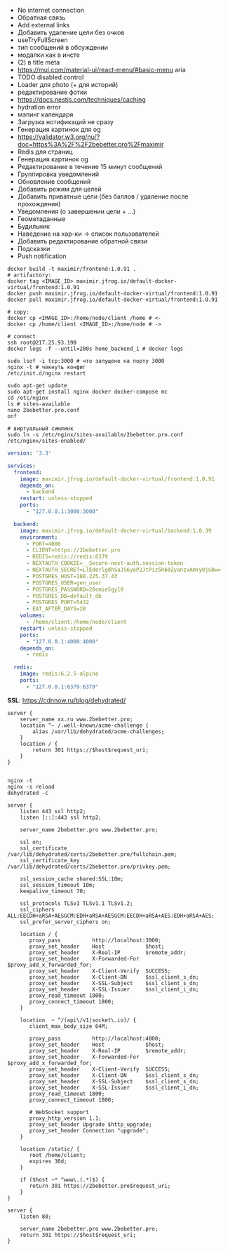 [//]: # (TODO)
* No internet connection
* Обратная связь
* Add external links
* Добавить удаление цели без очков
* useTryFullScreen
* тип сообщений в обсуждении
* модалки как в инсте
* (2) в title meta
* https://mui.com/material-ui/react-menu/#basic-menu aria
* TODO disabled control
* Loader для photo (+ для историй)
* редактирование фотки
* https://docs.nestjs.com/techniques/caching
* hydration error
* мэпинг календаря
* Загрузка нотификаций не сразу
* Генерация картинок для og
* https://validator.w3.org/nu/?doc=https%3A%2F%2F2bebetter.pro%2Fmaximir
* Redis для страниц
* Генерация картинок og
* Редактирование в течение 15 минут сообщений
* Группировка уведомлений
* Обновление сообщений
* Добавить режим для целей
* Добавить приватные цели (без баллов / удаление после прохождения)
* Уведомления (о завершении цели + ...)
* Геометаданные
* Будильник
* Наведение на хар-ки -> список пользователей
* Добавить редактирование обратной связи
* Подсказки
* Push notification

```shell
docker build -t maximir/frontend:1.0.91 .
# artifactory:
docker tag <IMAGE_ID> maximir.jfrog.io/default-docker-virtual/frontend:1.0.91
docker push maximir.jfrog.io/default-docker-virtual/frontend:1.0.91
docker pull maximir.jfrog.io/default-docker-virtual/frontend:1.0.91

# copy:
docker cp <IMAGE_ID>:/home/node/client /home # <-
docker cp /home/client <IMAGE_ID>:/home/node # ->

# connect
ssh root@217.25.93.198
docker logs -f --until=200s home_backend_1 # docker logs

sudo lsof -i tcp:3000 # что запущено на порту 3000
nginx -t # чекнуть конфиг
/etc/init.d/nginx restart

sudo apt-get update
sudo apt-get install nginx docker docker-compose mc 
cd /etc/nginx 
ls # sites-available
nano 2bebetter.pro.conf
onf

# виртуальный симлинк
sudo ln -s /etc/nginx/sites-available/2bebetter.pro.conf /etc/nginx/sites-enabled/
```
```yaml
version: '3.3'

services:
  frontend:
    image: maximir.jfrog.io/default-docker-virtual/frontend:1.0.91
    depends_on:
      - backend
    restart: unless-stopped
    ports:
      - "127.0.0.1:3000:3000"

  backend:
    image: maximir.jfrog.io/default-docker-virtual/backend:1.0.39
    environment:
      - PORT=4000
      - CLIENT=https://2bebetter.pro
      - REDIS=redis://redis:6379
      - NEXTAUTH_COOKIE=__Secure-next-auth.session-token
      - NEXTAUTH_SECRET=LlEderlgdhSaJS6yeP2JtPiz5h60ZyanzvAmYyOjG0w=
      - POSTGRES_HOST=188.225.37.43
      - POSTGRES_USER=gen_user
      - POSTGRES_PASSWORD=28cmie5gy10
      - POSTGRES_DB=default_db
      - POSTGRES_PORT=5432
      - EAT_AFTER_DAYS=28
    volumes:
      - /home/client:/home/node/client
    restart: unless-stopped
    ports:
      - "127.0.0.1:4000:4000"
    depends_on:
      - redis

  redis:
    image: redis:6.2.5-alpine
    ports:
      - "127.0.0.1:6379:6379"
```

**SSL**: https://cdnnow.ru/blog/dehydrated/

```shell
server {
    server_name xx.ru www.2bebetter.pro;
    location ^~ /.well-known/acme-challenge {
        alias /var/lib/dehydrated/acme-challenges;
    }
    location / {
        return 301 https://$host$request_uri;
    }
}


nginx -t
nginx -s reload
dehydrated -c
```
```shell
server {
    listen 443 ssl http2;
    listen [::]:443 ssl http2;

    server_name 2bebetter.pro www.2bebetter.pro;

    ssl on;
    ssl_certificate /var/lib/dehydrated/certs/2bebetter.pro/fullchain.pem;
    ssl_certificate_key /var/lib/dehydrated/certs/2bebetter.pro/privkey.pem;

    ssl_session_cache shared:SSL:10m;
    ssl_session_timeout 10m;
    keepalive_timeout 70;

    ssl_protocols TLSv1 TLSv1.1 TLSv1.2;
    ssl_ciphers ALL:EECDH+aRSA+AESGCM:EDH+aRSA+AESGCM:EECDH+aRSA+AES:EDH+aRSA+AES;
    ssl_prefer_server_ciphers on;

    location / {
       proxy_pass          http://localhost:3000;
       proxy_set_header    Host             $host;
       proxy_set_header    X-Real-IP        $remote_addr;
       proxy_set_header    X-Forwarded-For  $proxy_add_x_forwarded_for;
       proxy_set_header    X-Client-Verify  SUCCESS;
       proxy_set_header    X-Client-DN      $ssl_client_s_dn;
       proxy_set_header    X-SSL-Subject    $ssl_client_s_dn;
       proxy_set_header    X-SSL-Issuer     $ssl_client_i_dn;
       proxy_read_timeout 1800;
       proxy_connect_timeout 1800;
    }

    location  ~ ^/(api\/v1|socket\.io)/ {
       client_max_body_size 64M;

       proxy_pass          http://localhost:4000;
       proxy_set_header    Host             $host;
       proxy_set_header    X-Real-IP        $remote_addr;
       proxy_set_header    X-Forwarded-For  $proxy_add_x_forwarded_for;
       proxy_set_header    X-Client-Verify  SUCCESS;
       proxy_set_header    X-Client-DN      $ssl_client_s_dn;
       proxy_set_header    X-SSL-Subject    $ssl_client_s_dn;
       proxy_set_header    X-SSL-Issuer     $ssl_client_i_dn;
       proxy_read_timeout 1800;
       proxy_connect_timeout 1800;

       # WebSocket support
       proxy_http_version 1.1;
       proxy_set_header Upgrade $http_upgrade;
       proxy_set_header Connection "upgrade";
    }

    location /static/ {
       root /home/client;
       expires 30d;
    }

    if ($host ~* ^www\.(.*)$) {
       return 301 https://2bebetter.pro$request_uri;
    }
}

server {
    listen 80;

    server_name 2bebetter.pro www.2bebetter.pro;
    return 301 https://$host$request_uri;
}

```
